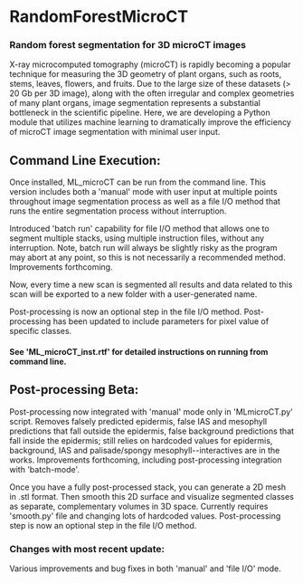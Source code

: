# RandomForestMicroCT
### Random forest segmentation for 3D microCT images
X-ray microcomputed tomography (microCT) is rapidly becoming a popular technique for measuring the 3D geometry of plant organs, such as roots, stems, leaves, flowers, and fruits. Due to the large size of these datasets (> 20 Gb per 3D image), along with the often irregular and complex geometries of many plant organs, image segmentation represents a substantial bottleneck in the scientific pipeline. Here, we are developing a Python module that utilizes machine learning to dramatically improve the efficiency of microCT image segmentation with minimal user input.

## Command Line Execution:

Once installed, ML_microCT can be run from the command line. This version includes both a 'manual' mode with user input at multiple points throughout image segmentation process as well as a file I/O method that runs the entire segmentation process without interruption.

Introduced 'batch run' capability for file I/O method that allows one to segment multiple stacks, using multiple instruction files, without any interruption. Note, batch run will always be slightly risky as the program may abort at any point, so this is not necessarily a recommended method. Improvements forthcoming.

Now, every time a new scan is segmented all results and data related to this scan will be exported to a new folder with a user-generated name.

Post-processing is now an optional step in the file I/O method. Post-processing has been updated to include parameters for pixel value of specific classes.

#### See 'ML_microCT_inst.rtf' for detailed instructions on running from command line.

## Post-processing Beta:
Post-processing now integrated with 'manual' mode only in 'MLmicroCT.py' script. Removes falsely predicted epidermis, false IAS and mesophyll predictions that fall outside the epidermis, false background predictions that fall inside the epidermis; still relies on hardcoded values for epidermis, background, IAS and palisade/spongy mesophyll--interactives are in the works. Improvements forthcoming, including post-processing integration with 'batch-mode'.

Once you have a fully post-processed stack, you can generate a 2D mesh in .stl format. Then smooth this 2D surface and visualize segmented classes as separate, complementary volumes in 3D space. Currently requires 'smooth.py' file and changing lots of hardcoded values. Post-processing step is now an optional step in the file I/O method.

### Changes with most recent update:
Various improvements and bug fixes in both 'manual' and 'file I/O' mode.
